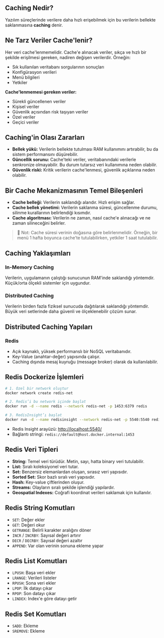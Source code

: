 ## Caching Nedir?

Yazılım süreçlerinde verilere daha hızlı erişebilmek için bu verilerin bellekte saklanmasına **caching** denir.

## Ne Tarz Veriler Cache'lenir?

Her veri cache'lenmemelidir. Cache'e alınacak veriler, sıkça ve hızlı bir şekilde erişilmesi gereken, nadiren değişen verilerdir. Örneğin:

- Sık kullanılan veritabanı sorgularının sonuçları
- Konfigürasyon verileri
- Menü bilgileri
- Yetkiler

**Cache'lenmemesi gereken veriler:**

- Sürekli güncellenen veriler
- Kişisel veriler
- Güvenlik açısından risk taşıyan veriler
- Özel veriler
- Geçici veriler

## Caching'in Olası Zararları

- **Bellek yükü:** Verilerin bellekte tutulması RAM kullanımını artırabilir, bu da sistem performansını düşürebilir.
- **Güncellik sorunu:** Cache'teki veriler, veritabanındaki verilerle senkronize olmayabilir. Bu durum tutarsız veri kullanımına neden olabilir.
- **Güvenlik riski:** Kritik verilerin cache'lenmesi, güvenlik açıklarına neden olabilir.

## Bir Cache Mekanizmasının Temel Bileşenleri

- **Cache belleği:** Verilerin saklandığı alandır. Hızlı erişim sağlar.
- **Cache bellek yönetimi:** Verilerin saklanma süresi, güncellenme durumu, silinme kurallarının belirlendiği kısımdır.
- **Cache algoritması:** Verilerin ne zaman, nasıl cache'e alınacağı ve ne zaman silineceğini belirler.

> 🔔 Not: Cache süresi verinin doğasına göre belirlenmelidir. Örneğin, bir menü 1 hafta boyunca cache'te tutulabilirken, yetkiler 1 saat tutulabilir.

## Caching Yaklaşımları

### In-Memory Caching

Verilerin, uygulamanın çalıştığı sunucunun RAM'inde saklandığı yöntemdir. Küçük/orta ölçekli sistemler için uygundur.

### Distributed Caching

Verilerin birden fazla fiziksel sunucuda dağıtılarak saklandığı yöntemdir. Büyük veri setlerinde daha güvenli ve ölçeklenebilir çözüm sunar.

## Distributed Caching Yapıları

### Redis

- Açık kaynaklı, yüksek performanslı bir NoSQL veritabanıdır.
- Key-Value (anahtar-değer) yapısında çalışır.
- Caching dışında mesaj kuyruğu (message broker) olarak da kullanılabilir.

## Redis Dockerize İşlemleri

```bash
# 1. Özel bir network oluştur
docker network create redis-net

# 2. Redis’i bu network içinde başlat
docker run -d --name redis --network redis-net -p 1453:6379 redis

# 3. RedisInsight’ı başlat
docker run -d --name redisinsight --network redis-net -p 5540:5540 redis/redisinsight:latest
```

- Redis Insight arayüzü: [http://localhost:5540/](http://localhost:5540/)
- Bağlantı stringi: `redis://default@host.docker.internal:1453`

## Redis Veri Tipleri

- **String:** Temel veri türüdür. Metin, sayı, hatta binary veri tutulabilir.
- **List:** Sıralı koleksiyonel veri tutar.
- **Set:** Benzersiz elemanlardan oluşan, sırasız veri yapısıdır.
- **Sorted Set:** Skor bazlı sıralı veri yapısıdır.
- **Hash:** Key-value çiftlerinden oluşur.
- **Streams:** Olayların sıralı şekilde işlendiği yapılardır.
- **Geospatial Indexes:** Coğrafi koordinat verileri saklamak için kullanılır.

## Redis String Komutları

- `SET`: Değer ekler
- `GET`: Değeri okur
- `GETRANGE`: Belirli karakter aralığını döner
- `INCR` / `INCRBY`: Sayısal değeri artırır
- `DECR` / `DECRBY`: Sayısal değeri azaltır
- `APPEND`: Var olan verinin sonuna ekleme yapar

## Redis List Komutları
- `LPUSH`: Başa veri ekler 
- `LRANGE`: Verileri listeler
- `RPUSH`: Sona veri ekler 
- `LPOP`: İlk datayı çıkar
- `RPOP`: Son datayı çıkar
- `LINDEX`: Index'e göre datayı getir

## Redis Set Komutları
- `SADD`: Ekleme
- `SREMOVE`: Ekleme



